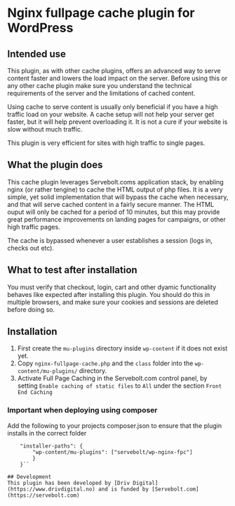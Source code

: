 # Nginx fullpage cache plugin for WordPress

## Intended use

This plugin, as with other cache plugins, offers an advanced way to serve content faster and lowers the load impact on the server.
Before using this or any other cache plugin make sure you understand the technical requirements of the server and the limitations of cached content.

Using cache to serve content is usually only beneficial if you have a high traffic load on your website.
A cache setup will not help your server get faster, but it will help prevent overloading it.
It is not a cure if your website is slow without much traffic.

This plugin is very efficient for sites with high traffic to single pages.

## What the plugin does

This cache plugin leverages Servebolt.coms application stack, by enabling nginx (or rather tengine) to cache the HTML output of php files. It is a very simple, yet solid implementation that will bypass the cache when necessary, and that will serve cached content in a fairly secure manner. The HTML ouput will only be cached for a period of 10 minutes, but this may provide great performance improvements on landing pages for campaigns, or other high traffic pages.

The cache is bypassed whenever a user establishes a session (logs in, checks out etc).

## What to test after installation

You must verify that checkout, login, cart and other dyamic functionality behaves like expected after installing this plugin. You should do this in multiple browsers, and make sure your cookies and sessions are deleted before doing so.

## Installation

1. First create the `mu-plugins` directory inside `wp-content` if it does not exist yet.
1. Copy `nginx-fullpage-cache.php` and the `class` folder into the `wp-content/mu-plugins/` directory.
1. Activate Full Page Caching in the Servebolt.com control panel, by setting `Enable caching of static files` to `All` under the section `Front End Caching`

### Important when deploying using composer
Add the following to your projects composer.json to ensure that the plugin installs in the correct folder
```  "extra": {
    "installer-paths": {
    	"wp-content/mu-plugins": ["servebolt/wp-nginx-fpc"]
    	}
    }``

## Development
This plugin has been developed by [Driv Digital](https://www.drivdigital.no) and is funded by [Servebolt.com](https://servebolt.com)